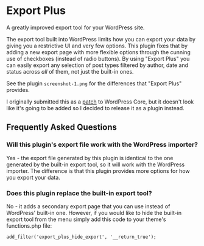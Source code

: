 # Export Plus

A greatly improved export tool for your WordPress site.

The export tool built into WordPress limits how you can export your data by giving you a restrictive UI and very few options. This plugin fixes that by adding a new export page with more flexible options through the cunning use of checkboxes (instead of radio buttons). By using "Export Plus" you can easily export any selection of post types filtered by author, date and status across *all* of them, not just the built-in ones.

See the plugin `screenshot-1.png` for the differences that "Export Plus" provides.

I originally submitted this as a [patch](https://core.trac.wordpress.org/ticket/27048) to WordPress Core, but it doesn't look like it's going to be added so I decided to release it as a plugin instead.

## Frequently Asked Questions

### Will this plugin's export file work with the WordPress importer?

Yes - the export file generated by this plugin is identical to the one generated by the built-in export tool, so it will work with the WordPress importer. The difference is that this plugin provides more options for how you export your data.

### Does this plugin replace the built-in export tool?

No - it adds a secondary export page that you can use instead of WordPress' built-in one. However, if you would like to hide the built-in export tool from the menu simply add this code to your theme's functions.php file:
```
add_filter('export_plus_hide_export', '__return_true');
```